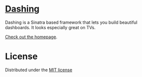 # [Dashing](http://shopify.github.com/dashing)

Dashing is a Sinatra based framework that lets you build beautiful dashboards. It looks especially great on TVs.

[Check out the homepage](http://shopify.github.com/dashing).

# License
Distributed under the [MIT license](https://github.com/Shopify/dashing/blob/master/MIT-LICENSE)
